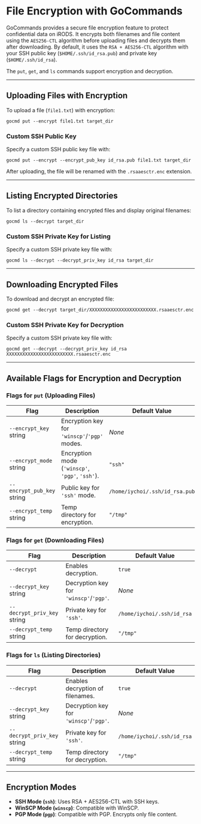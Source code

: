 # File Encryption with GoCommands

GoCommands provides a secure file encryption feature to protect confidential data on iRODS. It encrypts both filenames and file content using the `AES256-CTL` algorithm before uploading files and decrypts them after downloading. By default, it uses the `RSA + AES256-CTL` algorithm with your SSH public key (`$HOME/.ssh/id_rsa.pub`) and private key (`$HOME/.ssh/id_rsa`).

The `put`, `get`, and `ls` commands support encryption and decryption.

---

## Uploading Files with Encryption

To upload a file (`file1.txt`) with encryption:
```
gocmd put --encrypt file1.txt target_dir
```

### Custom SSH Public Key
Specify a custom SSH public key file with:
```
gocmd put --encrypt --encrypt_pub_key id_rsa.pub file1.txt target_dir
```

After uploading, the file will be renamed with the `.rsaaesctr.enc` extension.

---

## Listing Encrypted Directories

To list a directory containing encrypted files and display original filenames:
```
gocmd ls --decrypt target_dir
```

### Custom SSH Private Key for Listing
Specify a custom SSH private key file with:
```
gocmd ls --decrypt --decrypt_priv_key id_rsa target_dir
```

---

## Downloading Encrypted Files

To download and decrypt an encrypted file:
```
gocmd get --decrypt target_dir/XXXXXXXXXXXXXXXXXXXXXXXXX.rsaaesctr.enc
```

### Custom SSH Private Key for Decryption
Specify a custom SSH private key file with:
```
gocmd get --decrypt --decrypt_priv_key id_rsa XXXXXXXXXXXXXXXXXXXXXXXXX.rsaaesctr.enc
```

---

## Available Flags for Encryption and Decryption

### Flags for `put` (Uploading Files)
| Flag                       | Description                                   | Default Value                     |
|----------------------------|-----------------------------------------------|-----------------------------------|
| `--encrypt_key` string      | Encryption key for `'winscp'`/`'pgp'` modes. | *None*                            |
| `--encrypt_mode` string    | Encryption mode (`'winscp'`, `'pgp'`, `'ssh'`). | `"ssh"`                         |
| `--encrypt_pub_key` string  | Public key for `'ssh'` mode.                  | `/home/iychoi/.ssh/id_rsa.pub`    |
| `--encrypt_temp` string    |  Temp directory for encryption.                | `"/tmp"`                          |

### Flags for `get` (Downloading Files)
| Flag                       | Description                                   | Default Value                     |
|----------------------------|-----------------------------------------------|-----------------------------------|
| `--decrypt`                | Enables decryption.                          | `true`                            |
| `--decrypt_key` string     | Decryption key for `'winscp'`/`'pgp'`.       | *None*                            |
| `--decrypt_priv_key` string | Private key for `'ssh'`.                      | `/home/iychoi/.ssh/id_rsa`        |
| `--decrypt_temp` string     | Temp directory for decryption.               | `"/tmp"`                          |

### Flags for `ls` (Listing Directories)
| Flag                       | Description                                   | Default Value                     |
|----------------------------|-----------------------------------------------|-----------------------------------|
| `--decrypt`                | Enables decryption of filenames.             | `true`                            |
| `--decrypt_key` string     | Decryption key for `'winscp'`/`'pgp'`.       | *None*                            |
| `--decrypt_priv_key` string | Private key for `'ssh'`.                      | `/home/iychoi/.ssh/id_rsa`        |
| `--decrypt_temp` string    | Temp directory for decryption.               | `"/tmp"`                          |

---

## Encryption Modes

- **SSH Mode (`ssh`)**: Uses RSA + AES256-CTL with SSH keys.
- **WinSCP Mode (`winscp`)**: Compatible with WinSCP.
- **PGP Mode (`pgp`)**: Compatible with PGP. Encrypts only file content.

